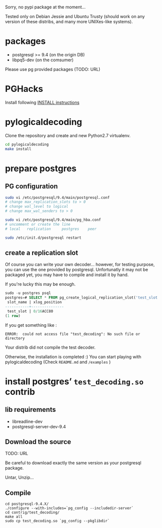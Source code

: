 Sorry, no pypi package at the moment...

Tested only on Debian Jessie and Ubuntu Trusty (should work on any version
of these distribs, and many more UNIXes-like systems).

# packages

- postgresql >= 9.4 (on the origin DB)
- libpq5-dev (on the comsumer)

Please use pg provided packages (TODO: URL)

# PGHacks

Install following [INSTALL instructions](https://github.com/lisael/PGHacks/blob/master/INSTALL.md#from-source-tarball-recommended)

# pylogicaldecoding

Clone the repository and create and new Python2.7 virtualenv.

```sh
cd pylogicaldecoding
make install
```

# prepare postgres

## PG configuration

```sh
sudo vi /etc/postgresql/9.4/main/postgresql.conf
# change max_replication_slots to > 0
# change wal_level to logical
# change max_wal_senders to > 0

sudo vi /etc/postgresql/9.4/main/pg_hba.conf
# uncomment or create the line 
# local   replication     postgres    peer

sudo /etc/init.d/postgresql restart
```

## create a replication slot

Of course you can write your own decoder... however, for testing purpose, you
can use the one provided by postgresql. Unfortunatly it may not be packaged yet,
you may have to compile and install it by hand.

If you're lucky this may be enough.

```sql
sudo -u postgres psql
postgres=# SELECT * FROM pg_create_logical_replication_slot('test_slot', 'test_decoding');
 slot_name | xlog_position 
-----------+---------------
 test_slot | 0/16ACC80
(1 row)
```

If you get something like :

`ERROR:  could not access file "test_decoding": No such file or directory`

Your distrib did not compile the test decoder.

Otherwise, the installation is completed :) You can start playing with
pylogicaldecoding (Check `README.md` and `/examples` )

# install postgres’ `test_decoding.so` contrib

## lib requirements

- libreadline-dev
- postgresql-server-dev-9.4

## Download the source

TODO: URL

Be careful to download exactly the same version as your postgresql package.

Untar, Unzip...

## Compile

```
cd postgresql-9.4.X/
./configure --with-includes=`pg_config --includedir-server`
cd contrig/test_decoding/
make all
sudo cp test_decoding.so `pg_config --pkglibdir`
```

